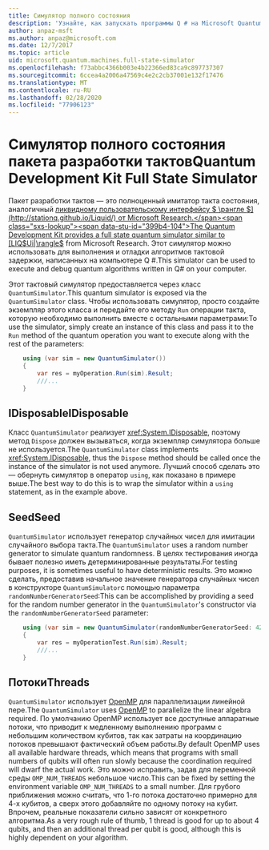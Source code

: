```yaml
---
title: Симулятор полного состояния
description: 'Узнайте, как запускать программы Q # на Microsoft Quantum Development Kit симуляторе полного состояния.'
author: anpaz-msft
ms.author: anpaz@microsoft.com
ms.date: 12/7/2017
ms.topic: article
uid: microsoft.quantum.machines.full-state-simulator
ms.openlocfilehash: f73abbc4366b003e4b22366ed83ca9c897737307
ms.sourcegitcommit: 6ccea4a2006a47569c4e2c2cb37001e132f17476
ms.translationtype: MT
ms.contentlocale: ru-RU
ms.lasthandoff: 02/28/2020
ms.locfileid: "77906123"
---
```

# <a name="quantum-development-kit-full-state-simulator"></a><span data-ttu-id="399b4-103">Симулятор полного состояния пакета разработки тактов</span><span class="sxs-lookup"><span data-stu-id="399b4-103">Quantum Development Kit Full State Simulator</span></span>

<span data-ttu-id="399b4-104">Пакет разработки тактов — это полноценный имитатор такта состояния, аналогичный [ликвидному пользовательскому интерфейсу $ \рангле $](http://stationq.github.io/Liquid/) от Microsoft Research.</span><span class="sxs-lookup"><span data-stu-id="399b4-104">The Quantum Development Kit provides a full state quantum simulator similar to [LIQ$Ui|\rangle$](http://stationq.github.io/Liquid/) from Microsoft Research.</span></span>
<span data-ttu-id="399b4-105">Этот симулятор можно использовать для выполнения и отладки алгоритмов тактовой задержки, написанных на компьютере Q #.</span><span class="sxs-lookup"><span data-stu-id="399b4-105">This simulator can be used to execute and debug quantum algorithms written in Q# on your computer.</span></span>

<span data-ttu-id="399b4-106">Этот тактовый симулятор предоставляется через класс `QuantumSimulator`.</span><span class="sxs-lookup"><span data-stu-id="399b4-106">This quantum simulator is exposed via the `QuantumSimulator` class.</span></span> <span data-ttu-id="399b4-107">Чтобы использовать симулятор, просто создайте экземпляр этого класса и передайте его методу `Run` операции такта, которую необходимо выполнить вместе с остальными параметрами:</span><span class="sxs-lookup"><span data-stu-id="399b4-107">To use the simulator, simply create an instance of this class and pass it to the `Run` method of the quantum operation you want to execute along with the rest of the parameters:</span></span>

```csharp
    using (var sim = new QuantumSimulator())
    {
        var res = myOperation.Run(sim).Result;
        ///...
    }
```

## <a name="idisposable"></a><span data-ttu-id="399b4-108">IDisposable</span><span class="sxs-lookup"><span data-stu-id="399b4-108">IDisposable</span></span>

<span data-ttu-id="399b4-109">Класс `QuantumSimulator` реализует <xref:System.IDisposable>, поэтому метод `Dispose` должен вызываться, когда экземпляр симулятора больше не используется.</span><span class="sxs-lookup"><span data-stu-id="399b4-109">The `QuantumSimulator` class implements <xref:System.IDisposable>, thus the `Dispose` method should be called once the instance of the simulator is not used anymore.</span></span> <span data-ttu-id="399b4-110">Лучший способ сделать это — обернуть симулятор в оператор `using`, как показано в примере выше.</span><span class="sxs-lookup"><span data-stu-id="399b4-110">The best way to do this is to wrap the simulator within a `using` statement, as in the example above.</span></span>

## <a name="seed"></a><span data-ttu-id="399b4-111">Seed</span><span class="sxs-lookup"><span data-stu-id="399b4-111">Seed</span></span>

<span data-ttu-id="399b4-112">`QuantumSimulator` использует генератор случайных чисел для имитации случайного выбора такта.</span><span class="sxs-lookup"><span data-stu-id="399b4-112">The `QuantumSimulator` uses a random number generator to simulate quantum randomness.</span></span> <span data-ttu-id="399b4-113">В целях тестирования иногда бывает полезно иметь детерминированные результаты.</span><span class="sxs-lookup"><span data-stu-id="399b4-113">For testing purposes, it is sometimes useful to have deterministic results.</span></span> <span data-ttu-id="399b4-114">Это можно сделать, предоставив начальное значение генератора случайных чисел в конструкторе `QuantumSimulator`с помощью параметра `randomNumberGeneratorSeed`:</span><span class="sxs-lookup"><span data-stu-id="399b4-114">This can be accomplished by providing a seed for the random number generator in the `QuantumSimulator`'s constructor via the `randomNumberGeneratorSeed` parameter:</span></span>

```csharp
    using (var sim = new QuantumSimulator(randomNumberGeneratorSeed: 42))
    {
        var res = myOperationTest.Run(sim).Result;
        ///...
    }
```

## <a name="threads"></a><span data-ttu-id="399b4-115">Потоки</span><span class="sxs-lookup"><span data-stu-id="399b4-115">Threads</span></span>

<span data-ttu-id="399b4-116">`QuantumSimulator` использует [OpenMP](http://www.openmp.org/) для параллелизации линейной пере.</span><span class="sxs-lookup"><span data-stu-id="399b4-116">The `QuantumSimulator` uses [OpenMP](http://www.openmp.org/) to parallelize the linear algebra required.</span></span> <span data-ttu-id="399b4-117">По умолчанию OpenMP использует все доступные аппаратные потоки, что приводит к медленному выполнению программ с небольшим количеством кубитов, так как затраты на координацию потоков превышают фактический объем работы.</span><span class="sxs-lookup"><span data-stu-id="399b4-117">By default OpenMP uses all available hardware threads, which means that programs with small numbers of qubits will often run slowly because the coordination required will dwarf the actual work.</span></span> <span data-ttu-id="399b4-118">Это можно исправить, задав для переменной среды `OMP_NUM_THREADS` небольшое число.</span><span class="sxs-lookup"><span data-stu-id="399b4-118">This can be fixed by setting the environment variable `OMP_NUM_THREADS` to a small number.</span></span> <span data-ttu-id="399b4-119">Для грубого приближения можно считать, что 1-го потока достаточно примерно для 4-х кубитов, а сверх этого добавляйте по одному потоку на кубит. Впрочем, реальные показатели сильно зависят от конкретного алгоритма.</span><span class="sxs-lookup"><span data-stu-id="399b4-119">As a very rough rule of thumb, 1 thread is good for up to about 4 qubits, and then an additional thread per qubit is good, although this is highly dependent on your algorithm.</span></span>

